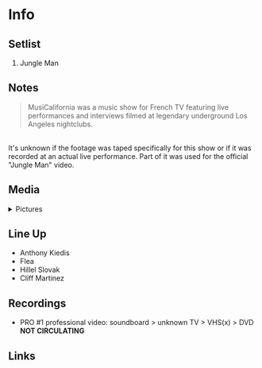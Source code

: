 # Info

## Setlist

1. Jungle Man

## Notes

> MusiCalifornia was a music show for French TV featuring live performances and interviews filmed at legendary underground Los Angeles nightclubs.
<br>
It's unknown if the footage was taped specifically for this show or if it was recorded at an actual live performance. Part of it was used for the official "Jungle Man" video.

## Media 

<details>
  <summary>Pictures</summary>
  <!--<img alt="Setlist" title="Setlist" src="_.jpg" height="200" />
  <img alt="Clipping" title="Clipping" src="_.jpg" height="200" />
  <img alt="Ticket" title="Ticket" src="_.jpg" height="200" />  
  <img alt="Flyer" title="Flyer" src="_.jpg" height="200" />  -->
</details>

## Line Up

* Anthony Kiedis
* Flea
* Hillel Slovak
* Cliff Martinez

## Recordings

* PRO #1 professional video: soundboard > unknown TV > VHS(x) > DVD **NOT CIRCULATING**

## Links